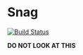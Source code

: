 # Snag
[![Build Status](https://travis-ci.org/Tonkpils/snag.svg?branch=wip)](https://travis-ci.org/Tonkpils/snag)

**DO NOT LOOK AT THIS**

